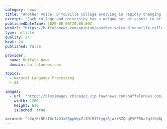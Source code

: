 ```yaml
---
category: news
title: "Another Voice: D’Youville College evolving in rapidly changing times"
excerpt: "Each college and university has a unique set of assets to offer to its students and the community, Jamel Perkins says."
publishedDateTime: 2020-08-06T20:00:00Z
webUrl: "https://buffalonews.com/opinion/another-voice-d-youville-college-evolving-in-rapidly-changing-times/article_4901eef6-d815-11ea-b00e-031edbd38ceb.html"
type: article
quality: 24
heat: 24
published: false

provider:
  name: Buffalo News
  domain: buffalonews.com

topics:
  - Natural Language Processing
  - AI

images:
  - url: "https://bloximages.chicago2.vip.townnews.com/buffalonews.com/content/tncms/custom/image/661b9d20-c537-11ea-a16f-1fed0e01c517.jpg"
    width: 1200
    height: 630
    isCached: true

secured: "e2o/KiNMzf6cI4DJxQ3ppWqxZi1M/RJZfygzRjaziRZQuqFVPF5UaSqJfdp8p/Q/IeD7ISTPUAh0Q6pRM1LYt5QL0W4vL/9t9u8YynnAN/gM9cAoUw6DnQ8rtw6VqmyxSJ48I9UzkxUJ2FFGK928LZ8I9GRaGcrh3fT517NzJMj6RcS4nz35QKbX6vggJFgVpdr0wrDZXhxnSV9lfo1pxVzO3KijH1To4JHyqKVMndvAaicqQfYl8h3GMmkQHIpTTKtsoqjsK8A03sDqcEpvTdwSSkA/TMMGniEMy70CnWTyvRpvcq3DJG4aqYLxL9sF8Fk1qiLTJjcY1rRdFeMpzw==;SAVW+GS13sYyjCWH+84ktA=="
---
```


